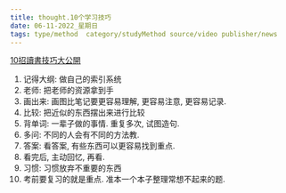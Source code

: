 ```yaml
---
title: thought.10个学习技巧
date: 06-11-2022_星期日
tags: type/method  category/studyMethod source/video publisher/news
---
```


[10招讀書技巧大公開](https://youtu.be/BaClCM45k3Q)

1. 记得大纲: 做自己的索引系统
2. 老师: 把老师的资源拿到手
3. 画出来: 画图比笔记要更容易理解, 更容易注意, 更容易记录.
4. 比较: 把近似的东西摆出来进行比较
5. 背单词: 一辈子做的事情. 重复多次, 试图造句.
6. 多问: 不同的人会有不同的方法教. 
7. 答案: 看答案, 有些东西可以更容易找到重点.
8. 看完后, 主动回忆, 再看. 
9. 习惯: 习惯放弃不重要的东西
10. 考前要复习的就是重点. 准本一个本子整理常想不起来的题. 